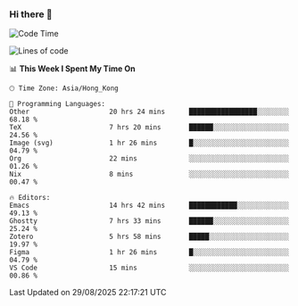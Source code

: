 ### Hi there 👋

<!--
**nicehiro/nicehiro** is a ✨ _special_ ✨ repository because its `README.md` (this file) appears on your GitHub profile.

Here are some ideas to get you started:

- 🔭 I’m currently working on ...
- 🌱 I’m currently learning ...
- 👯 I’m looking to collaborate on ...
- 🤔 I’m looking for help with ...
- 💬 Ask me about ...
- 📫 How to reach me: ...
- 😄 Pronouns: ...
- ⚡ Fun fact: ...
-->

<!--START_SECTION:waka-->
![Code Time](http://img.shields.io/badge/Code%20Time-958%20hrs%2052%20mins-blue)

![Lines of code](https://img.shields.io/badge/From%20Hello%20World%20I%27ve%20Written-1.9%20million%20lines%20of%20code-blue)

📊 **This Week I Spent My Time On** 

```text
🕑︎ Time Zone: Asia/Hong_Kong

💬 Programming Languages: 
Other                    20 hrs 24 mins      █████████████████░░░░░░░░   68.18 % 
TeX                      7 hrs 20 mins       ██████░░░░░░░░░░░░░░░░░░░   24.56 % 
Image (svg)              1 hr 26 mins        █░░░░░░░░░░░░░░░░░░░░░░░░   04.79 % 
Org                      22 mins             ░░░░░░░░░░░░░░░░░░░░░░░░░   01.26 % 
Nix                      8 mins              ░░░░░░░░░░░░░░░░░░░░░░░░░   00.47 % 

🔥 Editors: 
Emacs                    14 hrs 42 mins      ████████████░░░░░░░░░░░░░   49.13 % 
Ghostty                  7 hrs 33 mins       ██████░░░░░░░░░░░░░░░░░░░   25.24 % 
Zotero                   5 hrs 58 mins       █████░░░░░░░░░░░░░░░░░░░░   19.97 % 
Figma                    1 hr 26 mins        █░░░░░░░░░░░░░░░░░░░░░░░░   04.79 % 
VS Code                  15 mins             ░░░░░░░░░░░░░░░░░░░░░░░░░   00.86 % 
```


 Last Updated on 29/08/2025 22:17:21 UTC
<!--END_SECTION:waka-->
